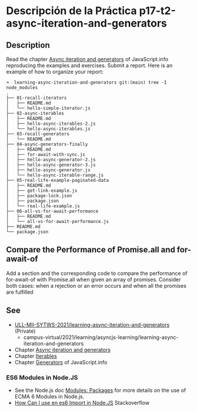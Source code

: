 # Descripción de la Práctica p17-t2-async-iteration-and-generators

## Description

Read the chapter [Async iteration and generators](https://javascript.info/async-iterators-generators) of JavaScript.info reproducing the examples and exercises. Submit a report. Here is an example of how to organize your report:

```
➜  learning-async-iteration-and-generators git:(main) tree -I node_modules
.
├── 01-recall-iterators
│   ├── README.md
│   └── hello-simple-iterator.js
├── 02-async-iterables
│   ├── README.md
│   ├── hello-async-iterables-2.js
│   └── hello-async-iterables.js
├── 03-recall-generators
│   └── README.md
├── 04-async-generators-finally
│   ├── README.md
│   ├── for-await-with-sync.js
│   ├── hello-async-generator-2.js
│   ├── hello-async-generator-3.js
│   ├── hello-async-generator.js
│   └── hello-async-iterable-range.js
├── 05-real-life-example-paginated-data
│   ├── README.md
│   ├── get-link-example.js
│   ├── package-lock.json
│   ├── package.json
│   └── real-life-example.js
├── 06-all-vs-for-await-performance
│   ├── README.md
│   └── all-vs-for-await-performance.js
├── README.md
└── package.json
```

## Compare the Performance of Promise.all and for-await-of

Add a section and the corresponding code to compare the performance of 
for-await-of with Promise.all when given an array of promises.
Consider both cases: when a rejection or an error occurs and when all the promises are fulfilled

## See

* [ULL-MII-SYTWS-2021/learning-async-iteration-and-generators](https://github.com/ULL-MII-SYTWS-2021/learning-async-iteration-and-generators) (Private)
  * campus-virtual/2021/learning/asyncjs-learning/learning-async-iteration-and-generators
* Chapter [Async iteration and generators](https://javascript.info/async-iterators-generators)
* Chapter [Iterables](https://javascript.info/iterable)
* Chapter [Generators](https://javascript.info/generators) of JavaScript.info

### ES6 Modules in Node.JS

* See the Node.js doc [Modules: Packages](https://nodejs.org/api/packages.html#packages_determining_module_system) for more details on the use of ECMA 6 Modules in Node.js.
* [How Can I use en es6 Import in Node.JS](https://stackoverflow.com/questions/45854169/how-can-i-use-an-es6-import-in-node-js#:~:text=You%20can%20also%20use%20npm,import%20in%20your%20JavaScript%20files.
) Stackoverflow